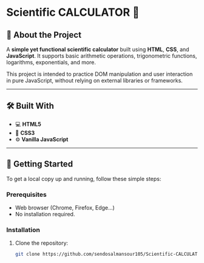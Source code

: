 # Scientific CALCULATOR 🧮


## 🧠 About the Project

A **simple yet functional scientific calculator** built using **HTML**, **CSS**, and **JavaScript**. It supports basic arithmetic operations, trigonometric functions, logarithms, exponentials, and more.

This project is intended to practice DOM manipulation and user interaction in pure JavaScript, without relying on external libraries or frameworks.

---

## 🛠️ Built With

- 💻 **HTML5**
- 🎨 **CSS3**
- ⚙️ **Vanilla JavaScript**

---

## 🚀 Getting Started

To get a local copy up and running, follow these simple steps:

### Prerequisites

- Web browser (Chrome, Firefox, Edge...)
- No installation required.

### Installation

1. Clone the repository:

   ```bash
   git clone https://github.com/sendosalmansour105/Scientific-CALCULATOR.git

